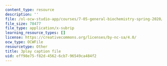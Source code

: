 ```yaml
---
content_type: resource
description: ''
file: /ol-ocw-studio-app/courses/7-05-general-biochemistry-spring-2020/eff98e75f82d45626cb796549ca484f2_KLb5CmPM7YY.srt
file_size: 78477
file_type: application/x-subrip
learning_resource_types: []
license: https://creativecommons.org/licenses/by-nc-sa/4.0/
ocw_type: OCWFile
resourcetype: Other
title: 3play caption file
uid: eff98e75-f82d-4562-6cb7-96549ca484f2
---
```

